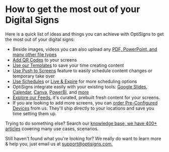 # How to get the most out of your Digital Signs

Here is a quick list of ideas and things you can achieve with OptiSigns to get the most out of your digital signs:

* Beside images, videos you can also upload any [PDF, PowerPoint, and many other file types](https://support.optisigns.com/hc/en-us/articles/360016342373-What-types-of-files-are-supported)
* [Add QR Codes](https://support.optisigns.com/hc/en-us/articles/25127398699667-How-to-add-a-QR-Code-in-designs-using-OptiSigns-Canvas) to your screens
* [Use our Templates](https://support.optisigns.com/hc/en-us/articles/20425113117459) to save your time creating content
* [Use Push to Screens](https://support.optisigns.com/hc/en-us/articles/18988049363859-Push-Contents-to-your-Screens) feature to easily schedule content changes or temporary take over
* [Use Schedules](https://support.optisigns.com/hc/en-us/articles/360016981853-Create-and-using-Schedules-with-OptiSigns) or [Live & Expire](https://support.optisigns.com/hc/en-us/articles/360042736794) for more scheduling options
* OptiSigns integrate easily with your existing tools: [Google Slides](https://support.optisigns.com/hc/en-us/articles/360050642833-How-to-use-Google-Slides-with-OptiSigns), [Calendar](https://support.optisigns.com/hc/en-us/articles/360019517953-How-to-use-Google-Calendar-with-OptiSigns), [Canva](https://support.optisigns.com/hc/en-us/articles/1500005888781-How-to-use-Canva-designs-with-OptiSigns), [PowerBI](https://support.optisigns.com/hc/en-us/articles/360024859713-How-to-use-Microsoft-PowerBI-Dashboard-Report-with-OptiSigns), and [more](https://www.optisigns.com/apps)
* [Explore our Feeds](https://feeds.optisigns.com/), it's curated, prebuilt fresh content for your screens.
* If you are looking to add more screens, you can [order Pre-Configured Devices](https://app.optisigns.com/app/s/android-devices) from us. They'll ship directly to your locations and save you time setting them up.

Trying to do something else? Search our [knowledge base, we have 400+ articles](https://support.optisigns.com/hc/en-us) covering many use cases, scenarios.

Still haven't found what you're looking for? We really do want to learn more & help you, just email us at [support@optisigns.com.](mailto:support%40optisigns.com "support@optisigns.com")